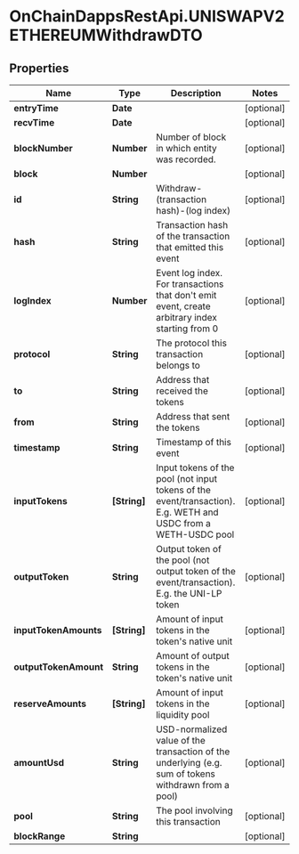 # OnChainDappsRestApi.UNISWAPV2ETHEREUMWithdrawDTO

## Properties

Name | Type | Description | Notes
------------ | ------------- | ------------- | -------------
**entryTime** | **Date** |  | [optional] 
**recvTime** | **Date** |  | [optional] 
**blockNumber** | **Number** | Number of block in which entity was recorded. | [optional] 
**block** | **Number** |  | [optional] 
**id** | **String** | Withdraw-(transaction hash)-(log index) | [optional] 
**hash** | **String** | Transaction hash of the transaction that emitted this event | [optional] 
**logIndex** | **Number** | Event log index. For transactions that don&#39;t emit event, create arbitrary index starting from 0 | [optional] 
**protocol** | **String** | The protocol this transaction belongs to | [optional] 
**to** | **String** | Address that received the tokens | [optional] 
**from** | **String** | Address that sent the tokens | [optional] 
**timestamp** | **String** | Timestamp of this event | [optional] 
**inputTokens** | **[String]** | Input tokens of the pool (not input tokens of the event/transaction). E.g. WETH and USDC from a WETH-USDC pool | [optional] 
**outputToken** | **String** | Output token of the pool (not output token of the event/transaction). E.g. the UNI-LP token | [optional] 
**inputTokenAmounts** | **[String]** | Amount of input tokens in the token&#39;s native unit | [optional] 
**outputTokenAmount** | **String** | Amount of output tokens in the token&#39;s native unit | [optional] 
**reserveAmounts** | **[String]** | Amount of input tokens in the liquidity pool | [optional] 
**amountUsd** | **String** | USD-normalized value of the transaction of the underlying (e.g. sum of tokens withdrawn from a pool) | [optional] 
**pool** | **String** | The pool involving this transaction | [optional] 
**blockRange** | **String** |  | [optional] 


